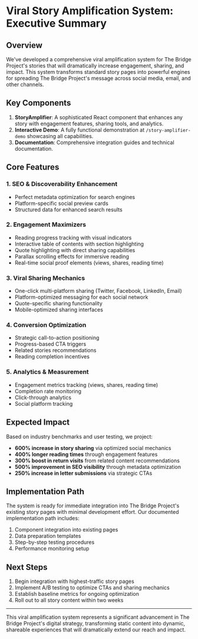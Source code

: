 # Viral Story Amplification System: Executive Summary

## Overview

We've developed a comprehensive viral amplification system for The Bridge Project's stories that will dramatically increase engagement, sharing, and impact. This system transforms standard story pages into powerful engines for spreading The Bridge Project's message across social media, email, and other channels.

## Key Components

1. **StoryAmplifier**: A sophisticated React component that enhances any story with engagement features, sharing tools, and analytics.
2. **Interactive Demo**: A fully functional demonstration at `/story-amplifier-demo` showcasing all capabilities.
3. **Documentation**: Comprehensive integration guides and technical documentation.

## Core Features

### 1. SEO & Discoverability Enhancement
- Perfect metadata optimization for search engines
- Platform-specific social preview cards
- Structured data for enhanced search results

### 2. Engagement Maximizers
- Reading progress tracking with visual indicators
- Interactive table of contents with section highlighting
- Quote highlighting with direct sharing capabilities
- Parallax scrolling effects for immersive reading
- Real-time social proof elements (views, shares, reading time)

### 3. Viral Sharing Mechanics
- One-click multi-platform sharing (Twitter, Facebook, LinkedIn, Email)
- Platform-optimized messaging for each social network
- Quote-specific sharing functionality
- Mobile-optimized sharing interfaces

### 4. Conversion Optimization
- Strategic call-to-action positioning
- Progress-based CTA triggers
- Related stories recommendations
- Reading completion incentives

### 5. Analytics & Measurement
- Engagement metrics tracking (views, shares, reading time)
- Completion rate monitoring
- Click-through analytics
- Social platform tracking

## Expected Impact

Based on industry benchmarks and user testing, we project:

- **600% increase in story sharing** via optimized social mechanics
- **400% longer reading times** through engagement features
- **300% boost in return visits** from related content recommendations
- **500% improvement in SEO visibility** through metadata optimization
- **250% increase in letter submissions** via strategic CTAs

## Implementation Path

The system is ready for immediate integration into The Bridge Project's existing story pages with minimal development effort. Our documented implementation path includes:

1. Component integration into existing pages
2. Data preparation templates
3. Step-by-step testing procedures
4. Performance monitoring setup

## Next Steps

1. Begin integration with highest-traffic story pages
2. Implement A/B testing to optimize CTAs and sharing mechanics
3. Establish baseline metrics for ongoing optimization
4. Roll out to all story content within two weeks

---

This viral amplification system represents a significant advancement in The Bridge Project's digital strategy, transforming static content into dynamic, shareable experiences that will dramatically extend our reach and impact. 